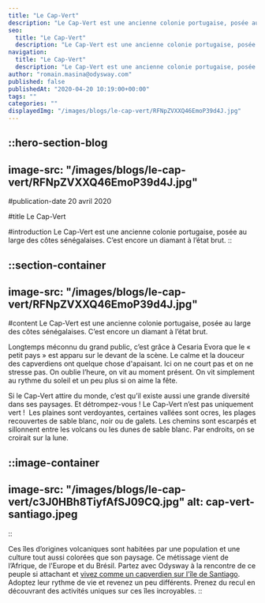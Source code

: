 ```yaml
---
title: "Le Cap-Vert"
description: "Le Cap-Vert est une ancienne colonie portugaise, posée au large des côtes sénégalaises. C’est encore un diamant à l’état brut. Longtemps méconnu du grand public, c’est grâce à Cesaria Evora que le « petit pays » est apparu sur le devant de la scène. Le calme et la douceur des ..."
seo:
  title: "Le Cap-Vert"
  description: "Le Cap-Vert est une ancienne colonie portugaise, posée au large des côtes sénégalaises. C’est encore un diamant à l’état brut. Longtemps méc"
navigation:
  title: "Le Cap-Vert"
  description: "Le Cap-Vert est une ancienne colonie portugaise, posée au large des côtes sénégalaises. C’est encore un diamant à l’état brut. Longtemps méconnu du grand public, c’est grâce à Cesaria Evora que le « petit pays » est apparu sur le devant de la scène. Le calme et la douceur des ..."
author: "romain.masina@odysway.com"
published: false
publishedAt: "2020-04-20 10:19:00+00:00"
tags: ""
categories: ""
displayedImg: "/images/blogs/le-cap-vert/RFNpZVXXQ46EmoP39d4J.jpg"
---
```


::hero-section-blog
---
image-src: "/images/blogs/le-cap-vert/RFNpZVXXQ46EmoP39d4J.jpg"
---
#publication-date
20 avril 2020

#title
Le Cap-Vert

#introduction
Le Cap-Vert est une ancienne colonie portugaise, posée au large des côtes sénégalaises. C’est encore un diamant à l’état brut.
::

::section-container
---
image-src: "/images/blogs/le-cap-vert/RFNpZVXXQ46EmoP39d4J.jpg"
---
#content
Le Cap-Vert est une ancienne colonie portugaise, posée au large des côtes sénégalaises. C’est encore un diamant à l’état brut.

Longtemps méconnu du grand public, c’est grâce à Cesaria Evora que le « petit pays » est apparu sur le devant de la scène. Le calme et la douceur des capverdiens ont quelque chose d'apaisant. Ici on ne court pas et on ne stresse pas. On oublie l’heure, on vit au moment présent. On vit simplement au rythme du soleil et un peu plus si on aime la fête.

Si le Cap-Vert attire du monde, c’est qu’il existe aussi une grande diversité dans ses paysages. Et détrompez-vous ! Le Cap-Vert n’est pas uniquement vert !  Les plaines sont verdoyantes, certaines vallées sont ocres, les plages recouvertes de sable blanc, noir ou de galets. Les chemins sont escarpés et sillonnent entre les volcans ou les dunes de sable blanc. Par endroits, on se croirait sur la lune.

::image-container
---
image-src: "/images/blogs/le-cap-vert/c3J0HBh8TiyfAfSJ09CQ.jpg"
alt: cap-vert-santiago.jpeg
---
::

Ces îles d’origines volcaniques sont habitées par une population et une culture tout aussi colorées que son paysage. Ce métissage vient de l’Afrique, de l'Europe et du Brésil. Partez avec Odysway à la rencontre de ce peuple si attachant et [vivez comme un capverdien sur l'île de Santiago](https://odysway.com/voyages/immersion-cap-vert). Adoptez leur rythme de vie et revenez un peu différents. Prenez du recul en découvrant des activités uniques sur ces îles incroyables.
::
